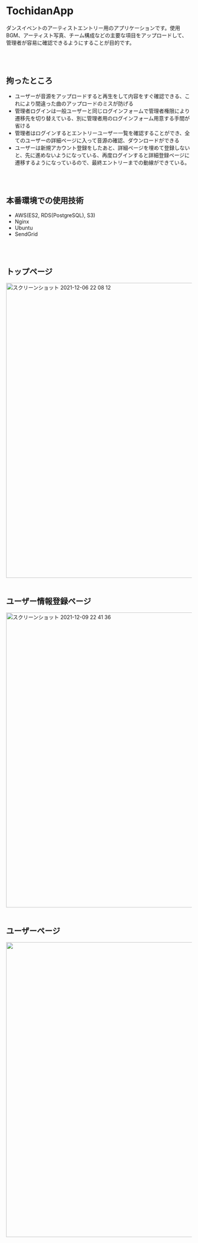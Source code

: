 # TochidanApp
ダンスイベントのアーティストエントリー用のアプリケーションです。使用BGM、アーティスト写真、チーム構成などの主要な項目をアップロードして、管理者が容易に確認できるようにすることが目的です。


<br>
<br>


## 拘ったところ
<ul>
  <li>ユーザーが音源をアップロードすると再生をして内容をすぐ確認できる、これにより間違った曲のアップロードのミスが防げる</li>
  <li>管理者ログインは一般ユーザーと同じログインフォームで管理者権限により遷移先を切り替えている、別に管理者用のログインフォーム用意する手間が省ける</li>
  <li>管理者はログインするとエントリーユーザー一覧を確認することができ、全てのユーザーの詳細ページに入って音源の確認、ダウンロードができる</li>
  <li>ユーザーは新規アカウント登録をしたあと、詳細ページを埋めて登録しないと、先に進めないようになっている、再度ログインすると詳細登録ページに遷移するようになっているので、最終エントリーまでの動線ができている。</li>
</ul>
<br>
<br>

## 本番環境での使用技術
<ul>  
  <li>AWS(ES2, RDS(PostgreSQL), S3)</li>
  <li>Nginx</li>
  <li>Ubuntu</li>
  <li>SendGrid</li>
</ul>
<br>
<br>


## トップページ
<img width="800" alt="スクリーンショット 2021-12-06 22 08 12" src="https://user-images.githubusercontent.com/56378289/151979071-7a8891b1-f48c-4199-a365-90491ceb1f66.png">


<br>
<br>


## ユーザー情報登録ページ
<img width="800" alt="スクリーンショット 2021-12-09 22 41 36" src="https://user-images.githubusercontent.com/56378289/151979185-975770a7-dc9d-4588-b787-2ac2486cd8bc.png">


<br>
<br>


## ユーザーページ
<img width="800" src="https://user-images.githubusercontent.com/56378289/151979330-4a5662be-6cd8-426a-beac-d1bc2d69874e.png">

